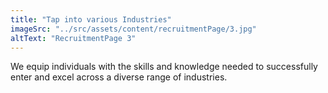 ```yaml
---
title: "Tap into various Industries"
imageSrc: "../src/assets/content/recruitmentPage/3.jpg"
altText: "RecruitmentPage 3"
---
```

We equip individuals with the skills and knowledge needed to successfully enter and excel across a diverse range of industries.